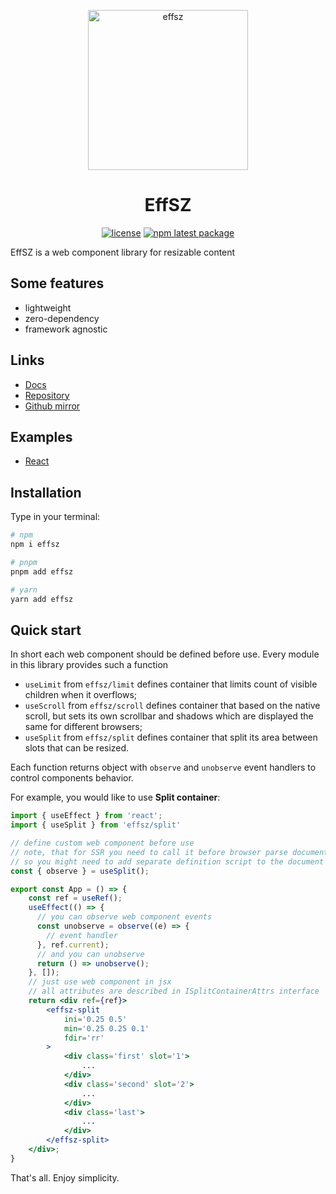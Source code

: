 <p align="center">
  <a href="https://effnd.tech/sz/">
    <img alt="effsz" src="https://effnd.tech/sz/logo.svg" height="256px" />
  </a>
</p>

<h1 align="center">EffSZ</h1>

<div align="center">

[![license](https://badgen.net/static/license/Apache%202.0/blue)](https://gitverse.ru/msabitov/effsz/content/master/LICENSE)
[![npm latest package](https://badgen.net/npm/v/effsz)](https://www.npmjs.com/package/effsz)

</div>

EffSZ is a web component library for resizable content

## Some features

-   lightweight
-   zero-dependency
-   framework agnostic

## Links

-   [Docs](https://effnd.tech/sz/)
-   [Repository](https://gitverse.ru/msabitov/effsz)
-   [Github mirror](https://github.com/msabitov/effsz)

## Examples

-   [React](https://stackblitz.com/edit/effsz-react-vitejs?file=src%2FApp.tsx)

## Installation

Type in your terminal:

```sh
# npm
npm i effsz

# pnpm
pnpm add effsz

# yarn
yarn add effsz
```

## Quick start

In short each web component should be defined before use. Every module in this library provides such a function
-    `useLimit` from `effsz/limit` defines container that limits count of visible children when it overflows;
-    `useScroll` from `effsz/scroll` defines container that based on the native scroll, but sets its own scrollbar and shadows which are displayed the same for different browsers;
-    `useSplit` from `effsz/split` defines container that split its area between slots that can be resized.

Each function returns object with `observe` and `unobserve` event handlers to control components behavior.

For example, you would like to use **Split container**:

```jsx
import { useEffect } from 'react';
import { useSplit } from 'effsz/split'

// define custom web component before use
// note, that for SSR you need to call it before browser parse document body
// so you might need to add separate definition script to the document head
const { observe } = useSplit();

export const App = () => {
    const ref = useRef();
    useEffect(() => {
      // you can observe web component events
      const unobserve = observe((e) => {
        // event handler
      }, ref.current);
      // and you can unobserve
      return () => unobserve();
    }, []);
    // just use web component in jsx
    // all attributes are described in ISplitContainerAttrs interface
    return <div ref={ref}>
        <effsz-split
            ini='0.25 0.5'
            min='0.25 0.25 0.1'
            fdir='rr'
        >
            <div class='first' slot='1'>
                ...
            </div>
            <div class='second' slot='2'>
                ...
            </div>
            <div class='last'>
                ...
            </div>
        </effsz-split>
    </div>;
}
```

That's all. Enjoy simplicity.

